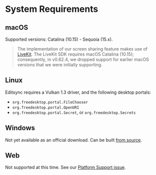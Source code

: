 # System Requirements

## macOS

Supported versions: Catalina (10.15) - Sequoia (15.x).

> The implementation of our screen sharing feature makes use of [LiveKit](https://livekit.io). The LiveKit SDK requires macOS Catalina (10.15); consequently, in v0.62.4, we dropped support for earlier macOS versions that we were initially supporting.

## Linux

Editsync requires a Vulkan 1.3 driver, and the following desktop portals:

- `org.freedesktop.portal.FileChooser`
- `org.freedesktop.portal.OpenURI`
- `org.freedesktop.portal.Secret`, or `org.freedesktop.Secrets`

## Windows

Not yet available as an official download. Can be built [from source](./development/windows.md).

## Web

Not supported at this time. See our [Platform Support issue](https://github.com/khulnasoft/editsync/issues/5391).
